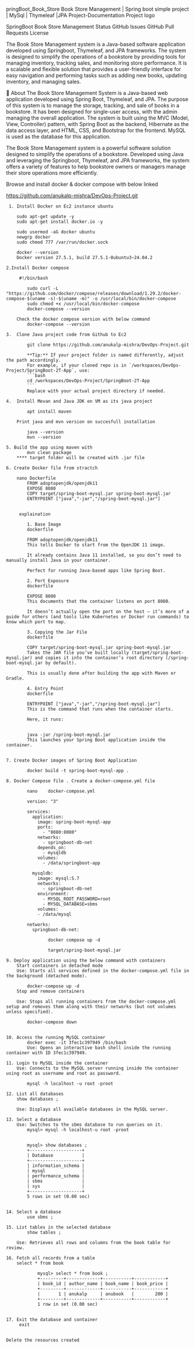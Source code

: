 pringBoot_Book_Store
Book Store Management | Spring boot simple project | MySql | Thymeleaf |JPA
Project-Documentation
Project logo

SpringBoot Book Store Management
Status GitHub Issues GitHub Pull Requests License

The Book Store Management system is a Java-based software application developed using Springboot, Thymeleaf, and JPA frameworks. The system is designed to simplify the operations of a bookstore by providing tools for managing inventory, tracking sales, and monitoring store performance. It is a scalable and flexible solution that provides a user-friendly interface for easy navigation and performing tasks such as adding new books, updating inventory, and managing sales.


🧐 About
The Book Store Management System is a Java-based web application developed using Spring Boot, Thymeleaf, and JPA. The purpose of this system is to manage the storage, tracking, and sale of books in a bookstore. It has been designed for single-user access, with the admin managing the overall application. The system is built using the MVC (Model, View, Controller) pattern, with Spring Boot as the backend, Hibernate as the data access layer, and HTML, CSS, and Bootstrap for the frontend. MySQL is used as the database for this application.

The Book Store Management system is a powerful software solution designed to simplify the operations of a bookstore. Developed using Java and leveraging the Springboot, Thymeleaf, and JPA frameworks, the system offers a variety of features to help bookstore owners or managers manage their store operations more efficiently.


Browse and install docker & docker compose with below linked
	
https://github.com/anukalp-mishra/DevOps-Project.git
			
	 1. Install Docker on Ec2 instance ubuntu
	 
		sudo apt-get update -y
		sudo apt-get install docker.io -y
		
		sudo usermod -aG docker ubuntu		
		newgrp docker		
		sudo chmod 777 /var/run/docker.sock

		docker --version
		Docker version 27.5.1, build 27.5.1-0ubuntu3~24.04.2
	 
	2.Install Docker compose
		 
		 #!/bin/bash

			sudo curl -L "https://github.com/docker/compose/releases/download/1.29.2/docker-compose-$(uname -s)-$(uname -m)" -o /usr/local/bin/docker-compose
			sudo chmod +x /usr/local/bin/docker-compose
			docker-compose --version
			
		Check the docker compose version with below command
			docker-compose --version
		
	3.  Clone Java project code from Github to Ec2
		
			git clone https://github.com/anukalp-mishra/DevOps-Project.git
            
            **Tip:** If your project folder is named differently, adjust the path accordingly.  
            For example, if your cloned repo is in `/workspaces/DevOps-Project/SpringBoot-2T-App`, use:
            ```bash
            cd /workspaces/DevOps-Project/SpringBoot-2T-App
            ```
            Replace with your actual project directory if needed.
			
	4.  Install Mevan and Java JDK on VM as its java project
	    
			apt install maven
			
		Print java and mvn version on succesfull installation
		
			java --version
			mvn --version
			
	5. Build the app using maven with 
	        mvn clean package
		**** target folder will be created with .jar file
		
	6. Create Docker file from stractch 
	
	    nano Dockerfile 
		    FROM adoptopenjdk/openjdk11  
			EXPOSE 8080
			COPY target/spring-boot-mysql.jar spring-boot-mysql.jar
			ENTRYPOINT ["java","-jar","/spring-boot-mysql.jar"]
			

	     explaination
		 
			1. Base Image
			dockerfile
			
			FROM adoptopenjdk/openjdk11
			This tells Docker to start from the OpenJDK 11 image.

			It already contains Java 11 installed, so you don’t need to manually install Java in your container.

			Perfect for running Java-based apps like Spring Boot.

			2. Port Exposure
			dockerfile
			
			EXPOSE 8080
			This documents that the container listens on port 8080.

			It doesn’t actually open the port on the host — it’s more of a guide for others (and tools like Kubernetes or Docker run commands) to know which port to map.

			3. Copying the Jar File
			dockerfile
			
			COPY target/spring-boot-mysql.jar spring-boot-mysql.jar
			Takes the JAR file you’ve built locally (target/spring-boot-mysql.jar) and copies it into the container’s root directory (/spring-boot-mysql.jar by default).

			This is usually done after building the app with Maven or Gradle.

			4. Entry Point
			dockerfile
			
			ENTRYPOINT ["java","-jar","/spring-boot-mysql.jar"]
			This is the command that runs when the container starts.

			Here, it runs:

			
			java -jar /spring-boot-mysql.jar
			This launches your Spring Boot application inside the container.

			
	7. Create Docker images of Spring Boot Application	
				
		    docker build -t spring-boot-mysql-app .
		
	8. Docker Compose file . Create a docker-compose.yml file 			
		
			nano 	docker-compose.yml

			version: "3"

			services:
			  application:
				image: spring-boot-mysql-app
				ports:
				  - "8080:8080"
				networks:
				  - springboot-db-net
				depends_on:
				  - mysqldb
				volumes:
				  - /data/springboot-app

			  mysqldb:
				image: mysql:5.7
				networks:
				  - springboot-db-net
				environment:
				  - MYSQL_ROOT_PASSWORD=root
				  - MYSQL_DATABASE=sbms
				volumes:
				- /data/mysql

			networks:
			  springboot-db-net:
					
					docker compose up -d
					
					target/spring-boot-mysql.jar
					
	9. Deploy application using the below command with containers
	    Start containers in detached mode
		Use: Starts all services defined in the docker-compose.yml file in the background (detached mode).
	     
			docker-compose up -d
		Stop and remove containers
		
		Use: Stops all running containers from the docker-compose.yml setup and removes them along with their networks (but not volumes unless specified).
         
			docker-compose down
			
			
	10. Access the running MySQL container
			docker exec -it 3fec1c397949 /bin/bash
			Use: Opens an interactive bash shell inside the running container with ID 3fec1c397949.
		
	11. Login to MySQL inside the container
	    Use: Connects to the MySQL server running inside the container using root as username and root as password.
		
			mysql -h localhost -u root -proot
			
	12. List all databases	
		show databases ;
		
		Use: Displays all available databases in the MySQL server.
	
	13. Select a database
	    Use: Switches to the sbms database to run queries on it.
			mysql> mysql -h localhost-u root -proot
			
			
			mysql> show databases ;
			+--------------------+
			| Database           |
			+--------------------+
			| information_schema |
			| mysql              |
			| performance_schema |
			| sbms               |
			| sys                |
			+--------------------+
			5 rows in set (0.00 sec)
			
	
	14. Select a database
			use sbms ;
		
	15. List tables in the selected database	
			show tables ;
		
		Use: Retrieves all rows and columns from the book table for review.
		
	16. Fetch all records from a table	
		select * from book
		
				mysql> select * from book ;
				+---------+-------------+-----------+------------+
				| book_id | author_name | book_name | book_price |
				+---------+-------------+-----------+------------+
				|       1 | anukalp     | anubook   |        200 |
				+---------+-------------+-----------+------------+
				1 row in set (0.00 sec)
				
				
	17. Exit the database and container 
	     exit
		 
		 
    Delete the resources created